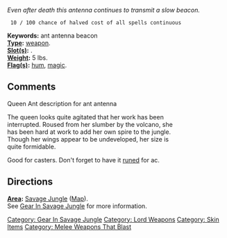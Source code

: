 *Even after death this antenna continues to transmit a slow beacon.*

` 10 / 100 chance of halved cost of all spells continuous`

**Keywords:** ant antenna beacon  
**[Type](:Category:_Object_Types "wikilink"):**
[weapon](:Category:_Melee_Weapons "wikilink").  
**[Slot(s)](Object_Slots "wikilink"):** <wielded>.  
**[Weight](Object_Weight "wikilink"):** 5 lbs.  
**[Flag(s)](:Category:_Object_Flags "wikilink"):**
[hum](Hum_Flag "wikilink"), [magic](Magic_Flag "wikilink").  

## Comments

Queen Ant description for ant antenna

The queen looks quite agitated that her work has been  
interrupted. Roused from her slumber by the volcano, she  
has been hard at work to add her own spire to the jungle.  
Though her wings appear to be undeveloped, her size is  
quite formidable.

Good for casters. Don't forget to have it [runed](Rune "wikilink") for
ac.

## Directions

**[Area](:Category:_Areas "wikilink"):** [ Savage
Jungle](:Category:_Savage_Jungle "wikilink")
([Map](Savage_Jungle_Map "wikilink")).  
See [Gear In Savage Jungle](:Category:Gear_In_Savage_Jungle "wikilink")
for more information.

[Category: Gear In Savage
Jungle](Category:_Gear_In_Savage_Jungle "wikilink") [Category: Lord
Weapons](Category:_Lord_Weapons "wikilink") [Category: Skin
Items](Category:_Skin_Items "wikilink") [Category: Melee Weapons That
Blast](Category:_Melee_Weapons_That_Blast "wikilink")
